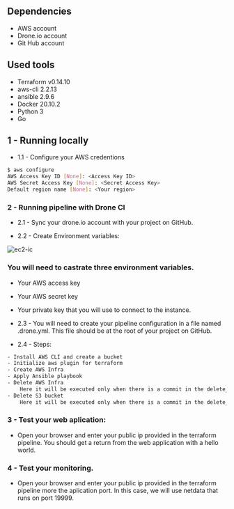 ## Dependencies
- AWS account 
- Drone.io account
- Git Hub account


## Used tools

- Terraform v0.14.10 
- aws-cli 2.2.13
- ansible 2.9.6
- Docker 20.10.2
- Python 3
- Go 

## 1 - Running locally

- 1.1 - Configure your AWS credentions
```bash
$ aws configure
AWS Access Key ID [None]: <Access Key ID>
AWS Secret Access Key [None]: <Secret Access Key>
Default region name [None]: <Your region>
```

### 2 - Running pipeline with Drone CI

- 2.1 - Sync your drone.io account with your project on GitHub.

- 2.2 - Create Environment variables:

![ec2-ic](https://docs.drone.io/screenshots/repository_secrets.png)
### You will need to castrate three environment variables.

- Your AWS access key
- Your AWS secret key
- Your private key that you will use to connect to the instance.


- 2.3 - You will need to create your pipeline configuration in a file named .drone.yml. This file should be at the root of your project on GitHub.

- 2.4 - Steps:
```bash
- Install AWS CLI and create a bucket
- Initialize aws plugin for terraform
- Create AWS Infra
- Apply Ansible playbook
- Delete AWS Infra
    Here it will be executed only when there is a commit in the delete_infra branch
- Delete S3 bucket
    Here it will be executed only when there is a commit in the delete_infra branch
```

### 3 - Test your web aplication: 

- Open your browser and enter your public ip provided in the terraform pipeline. You should get a return from the web application with a hello world.



### 4 - Test your monitoring.
- Open your browser and enter your public ip provided in the terraform pipeline more the aplication port. In this case, we will use netdata that runs on port 19999.





